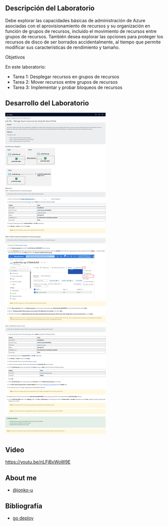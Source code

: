 
## Descripción del Laboratorio
Debe explorar las capacidades básicas de administración de Azure asociadas con el aprovisionamiento de recursos y su organización en función de grupos de recursos, incluido el movimiento de recursos entre grupos de recursos. También desea explorar las opciones para proteger los recursos de disco de ser borrados accidentalmente, al tiempo que permite modificar sus características de rendimiento y tamaño.

Objetivos

En este laboratorio:

- Tarea 1: Desplegar recursos en grupos de recursos
- Tarea 2: Mover recursos entre grupos de recursos
- Tarea 3: Implementar y probar bloqueos de recursos
## Desarrollo del Laboratorio
![Logo](/AZ-104-Microsoft%20Azure%20Administrator/Lab%203A%20-%20Manage%20Azure%20resources%20by%20Using%20the%20Azure%20Portal/screenshots/Lab3A.png)

## Video
https://youtu.be/nLFjBxWoW9E

## About me
- [@jonko-u](https://github.com/jonko-u)

## Bibliografía

- [go deploy](https://lms.godeploy.it/)
